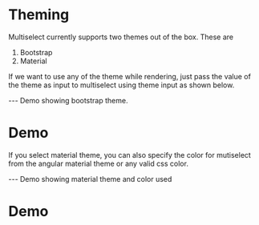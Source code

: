# Theming

Multiselect currently supports two themes out of the box. These are   
1. Bootstrap
2. Material

If we want to use any of the theme while rendering, just pass the value of the theme as input to multiselect using theme input as shown below.

--- Demo showing bootstrap theme.

# Demo

<ms-theme></ms-theme>

<code-tabs>
  <code-pane title="app/theme.component.ts" path="theme/src/app/theme.component.ts"></code-pane>
  <code-pane title="app/theme.component.html" path="theme/src/app/theme.component.html"></code-pane>
</code-tabs>

If you select material theme, you can also specify the color for mutiselect from the angular material theme or any valid  css color.

--- Demo showing material theme and color used

# Demo

<ms-theme></ms-theme>

<code-tabs>
  <code-pane title="app/theme.component.ts" path="theme/src/app/theme.component.ts"></code-pane>
  <code-pane title="app/theme.component.html" path="theme/src/app/theme.component.html"></code-pane>
</code-tabs>